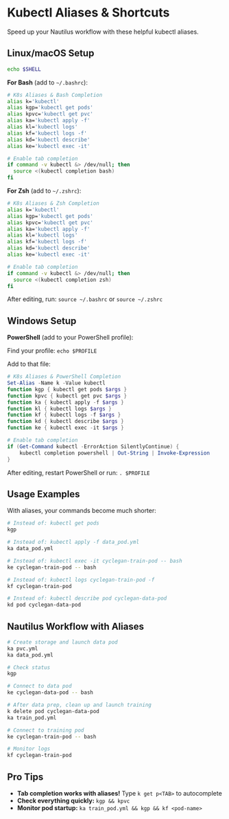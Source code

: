 # Kubectl Aliases & Shortcuts

Speed up your Nautilus workflow with these helpful kubectl aliases.

## Linux/macOS Setup

```bash
echo $SHELL
```

**For Bash** (add to `~/.bashrc`):
```bash
# K8s Aliases & Bash Completion
alias k='kubectl'
alias kgp='kubectl get pods'
alias kpvc='kubectl get pvc'
alias ka='kubectl apply -f'
alias kl='kubectl logs'
alias kf='kubectl logs -f'
alias kd='kubectl describe'
alias ke='kubectl exec -it'

# Enable tab completion
if command -v kubectl &> /dev/null; then
  source <(kubectl completion bash)
fi
```

**For Zsh** (add to `~/.zshrc`):
```bash
# K8s Aliases & Zsh Completion  
alias k='kubectl'
alias kgp='kubectl get pods'
alias kpvc='kubectl get pvc'
alias ka='kubectl apply -f'
alias kl='kubectl logs'
alias kf='kubectl logs -f'
alias kd='kubectl describe'
alias ke='kubectl exec -it'

# Enable tab completion
if command -v kubectl &> /dev/null; then
  source <(kubectl completion zsh)
fi
```

After editing, run: `source ~/.bashrc` or `source ~/.zshrc`

## Windows Setup

**PowerShell** (add to your PowerShell profile):

Find your profile: `echo $PROFILE`

Add to that file:
```powershell
# K8s Aliases & PowerShell Completion
Set-Alias -Name k -Value kubectl
function kgp { kubectl get pods $args }
function kpvc { kubectl get pvc $args }
function ka { kubectl apply -f $args }
function kl { kubectl logs $args }
function kf { kubectl logs -f $args }
function kd { kubectl describe $args }
function ke { kubectl exec -it $args }

# Enable tab completion
if (Get-Command kubectl -ErrorAction SilentlyContinue) {
    kubectl completion powershell | Out-String | Invoke-Expression
}
```

After editing, restart PowerShell or run: `. $PROFILE`

## Usage Examples

With aliases, your commands become much shorter:

```bash
# Instead of: kubectl get pods
kgp

# Instead of: kubectl apply -f data_pod.yml  
ka data_pod.yml

# Instead of: kubectl exec -it cyclegan-train-pod -- bash
ke cyclegan-train-pod -- bash

# Instead of: kubectl logs cyclegan-train-pod -f
kf cyclegan-train-pod

# Instead of: kubectl describe pod cyclegan-data-pod
kd pod cyclegan-data-pod
```

## Nautilus Workflow with Aliases

```bash
# Create storage and launch data pod
ka pvc.yml
ka data_pod.yml

# Check status
kgp

# Connect to data pod
ke cyclegan-data-pod -- bash

# After data prep, clean up and launch training
k delete pod cyclegan-data-pod
ka train_pod.yml

# Connect to training pod
ke cyclegan-train-pod -- bash

# Monitor logs
kf cyclegan-train-pod
```

## Pro Tips

- **Tab completion works with aliases!** Type `k get p<TAB>` to autocomplete
- **Check everything quickly:** `kgp && kpvc`
- **Monitor pod startup:** `ka train_pod.yml && kgp && kf <pod-name>`